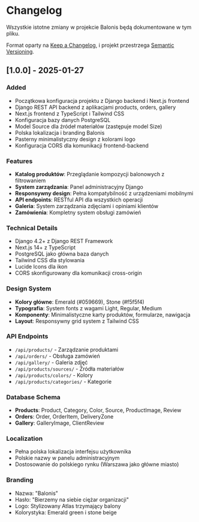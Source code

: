 # Changelog

Wszystkie istotne zmiany w projekcie Balonis będą dokumentowane w tym pliku.

Format oparty na [Keep a Changelog](https://keepachangelog.com/en/1.0.0/),
i projekt przestrzega [Semantic Versioning](https://semver.org/spec/v2.0.0.html).

## [1.0.0] - 2025-01-27

### Added
- Początkowa konfiguracja projektu z Django backend i Next.js frontend
- Django REST API backend z aplikacjami products, orders, gallery
- Next.js frontend z TypeScript i Tailwind CSS
- Konfiguracja bazy danych PostgreSQL
- Model Source dla źródeł materiałów (zastępuje model Size)
- Polska lokalizacja i branding Balonis
- Pasterny minimalistyczny design z kolorami logo
- Konfiguracja CORS dla komunikacji frontend-backend

### Features
- **Katalog produktów**: Przeglądanie kompozycji balonowych z filtrowaniem
- **System zarządzania**: Panel administracyjny Django
- **Responsywny design**: Pełna kompatybilność z urządzeniami mobilnymi
- **API endpoints**: RESTful API dla wszystkich operacji
- **Galeria**: System zarządzania zdjęciami i opiniami klientów
- **Zamówienia**: Kompletny system obsługi zamówień

### Technical Details
- Django 4.2+ z Django REST Framework
- Next.js 14+ z TypeScript
- PostgreSQL jako główna baza danych
- Tailwind CSS dla stylowania
- Lucide Icons dla ikon
- CORS skonfigurowany dla komunikacji cross-origin

### Design System
- **Kolory główne**: Emerald (#059669), Stone (#f5f5f4)
- **Typografia**: System fonts z wagami Light, Regular, Medium
- **Komponenty**: Minimalistyczne karty produktów, formularze, nawigacja
- **Layout**: Responsywny grid system z Tailwind CSS

### API Endpoints
- `/api/products/` - Zarządzanie produktami
- `/api/orders/` - Obsługa zamówień
- `/api/gallery/` - Galeria zdjęć
- `/api/products/sources/` - Źródła materiałów
- `/api/products/colors/` - Kolory
- `/api/products/categories/` - Kategorie

### Database Schema
- **Products**: Product, Category, Color, Source, ProductImage, Review
- **Orders**: Order, OrderItem, DeliveryZone
- **Gallery**: GalleryImage, ClientReview

### Localization
- Pełna polska lokalizacja interfejsu użytkownika
- Polskie nazwy w panelu administracyjnym
- Dostosowanie do polskiego rynku (Warszawa jako główne miasto)

### Branding
- Nazwa: "Balonis"
- Hasło: "Bierzemy na siebie ciężar organizacji"
- Logo: Stylizowany Atlas trzymający balony
- Kolorystyka: Emerald green i stone beige

